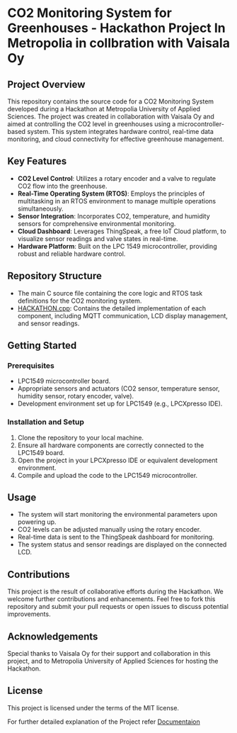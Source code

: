 
# CO2 Monitoring System for Greenhouses - Hackathon Project In Metropolia in collbration with Vaisala Oy

## Project Overview
This repository contains the source code for a CO2 Monitoring System developed during a Hackathon at Metropolia University of Applied Sciences. The project was created in collaboration with Vaisala Oy and aimed at controlling the CO2 level in greenhouses using a microcontroller-based system. This system integrates hardware control, real-time data monitoring, and cloud connectivity for effective greenhouse management.

## Key Features
- **CO2 Level Control**: Utilizes a rotary encoder and a valve to regulate CO2 flow into the greenhouse.
- **Real-Time Operating System (RTOS)**: Employs the principles of multitasking in an RTOS environment to manage multiple operations simultaneously.
- **Sensor Integration**: Incorporates CO2, temperature, and humidity sensors for comprehensive environmental monitoring.
- **Cloud Dashboard**: Leverages ThingSpeak, a free IoT Cloud platform, to visualize sensor readings and valve states in real-time.
- **Hardware Platform**: Built on the LPC 1549 microcontroller, providing robust and reliable hardware control.

## Repository Structure
- The main C source file containing the core logic and RTOS task definitions for the CO2 monitoring system.
- [HACKATHON.cpp](https://github.com/Siddhartha1986/RTOS-project-Co2-monitoring-system/blob/master/HACKATHON/src/HACKATHON.cpp): Contains the detailed implementation of each component, including MQTT communication, LCD display management, and sensor readings.

## Getting Started
### Prerequisites
- LPC1549 microcontroller board.
- Appropriate sensors and actuators (CO2 sensor, temperature sensor, humidity sensor, rotary encoder, valve).
- Development environment set up for LPC1549 (e.g., LPCXpresso IDE).

### Installation and Setup
1. Clone the repository to your local machine.
2. Ensure all hardware components are correctly connected to the LPC1549 board.
3. Open the project in your LPCXpresso IDE or equivalent development environment.
4. Compile and upload the code to the LPC1549 microcontroller.

## Usage
- The system will start monitoring the environmental parameters upon powering up.
- CO2 levels can be adjusted manually using the rotary encoder.
- Real-time data is sent to the ThingSpeak dashboard for monitoring.
- The system status and sensor readings are displayed on the connected LCD.

## Contributions
This project is the result of collaborative efforts during the Hackathon. We welcome further contributions and enhancements. Feel free to fork this repository and submit your pull requests or open issues to discuss potential improvements.

## Acknowledgements
Special thanks to Vaisala Oy for their support and collaboration in this project, and to Metropolia University of Applied Sciences for hosting the Hackathon.

## License
This project is licensed under the terms of the MIT license.

For further detailed explanation of the Project refer [Documentaion](https://github.com/Siddhartha1986/RTOS-project-Co2-monitoring-system/blob/master/Documentation.pdf)
